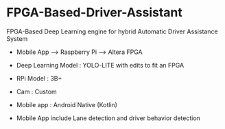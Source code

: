 # FPGA-Based-Driver-Assistant
FPGA-Based Deep Learning engine for hybrid Automatic Driver Assistance System 

- Mobile App --> Raspberry Pi --> Altera FPGA <br/>
- Deep Learning Model : YOLO-LITE with edits to fit an FPGA
- RPi Model : 3B+
- Cam : Custom
- Mobile app : Android Native (Kotlin)

- Mobile App include Lane detection and driver behavior detection
